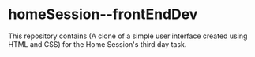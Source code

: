 # homeSession--frontEndDev
This repository contains (A clone of a simple user interface created using HTML and CSS) for the Home Session's third day task.
